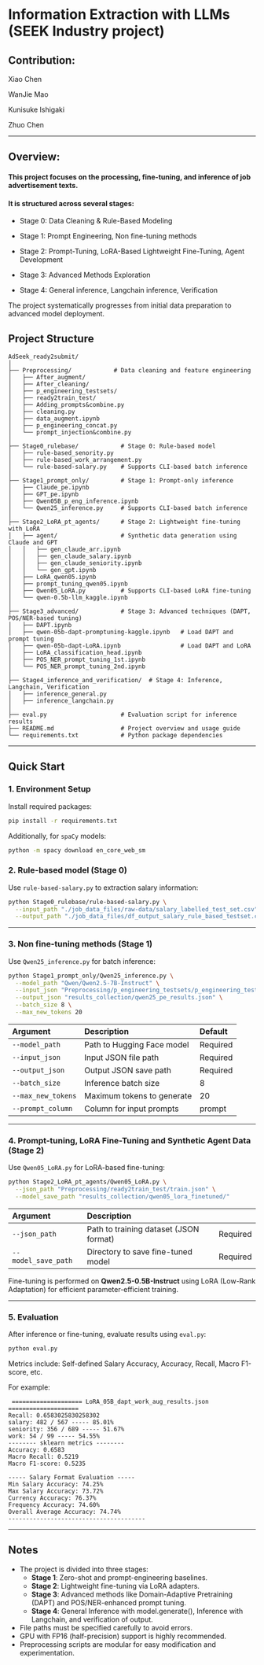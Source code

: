 # Information Extraction with LLMs (SEEK Industry project)

## Contribution:

Xiao Chen 

WanJie Mao 

Kunisuke Ishigaki 

Zhuo Chen 


---

## Overview:

#### This project focuses on the processing, fine-tuning, and inference of job advertisement texts.
#### It is structured across several stages:

- Stage 0: Data Cleaning & Rule-Based Modeling

- Stage 1: Prompt Engineering, Non fine-tuning methods

- Stage 2: Prompt-Tuning, LoRA-Based Lightweight Fine-Tuning, Agent Development

- Stage 3: Advanced Methods Exploration

- Stage 4: General inference, Langchain inference, Verification

The project systematically progresses from initial data preparation to advanced model deployment.


## Project Structure

```
AdSeek_ready2submit/
│
├── Preprocessing/            # Data cleaning and feature engineering
│   ├── After_augment/
│   ├── After_cleaning/
│   ├── p_engineering_testsets/
│   ├── ready2train_test/
│   ├── Adding_prompts&combine.py
│   ├── cleaning.py
│   ├── data_augment.ipynb
│   ├── p_engineering_concat.py
│   └── prompt_injection&combine.py
│
├── Stage0_rulebase/            # Stage 0: Rule-based model
│   ├── rule-based_senority.py
│   ├── rule-based_work_arrangement.py
│   └── rule-based-salary.py    # Supports CLI-based batch inference
│
├── Stage1_prompt_only/         # Stage 1: Prompt-only inference
│   ├── Claude_pe.ipynb
│   ├── GPT_pe.ipynb
│   ├── Qwen05B_p_eng_inference.ipynb
│   └── Qwen25_inference.py     # Supports CLI-based batch inference
│
├── Stage2_LoRA_pt_agents/      # Stage 2: Lightweight fine-tuning with LoRA
│   ├── agent/                  # Synthetic data generation using Claude and GPT
│   │   ├── gen_claude_arr.ipynb
│   │   ├── gen_claude_salary.ipynb
│   │   ├── gen_claude_seniority.ipynb
│   │   └── gen_gpt.ipynb
│   ├── LoRA_qwen05.ipynb
│   ├── prompt_tuning_qwen05.ipynb
│   ├── Qwen05_LoRA.py          # Supports CLI-based LoRA fine-tuning
│   └── qwen-0.5b-llm_kaggle.ipynb
│
├── Stage3_advanced/            # Stage 3: Advanced techniques (DAPT, POS/NER-based tuning)
│   ├── DAPT.ipynb
│   ├── qwen-05b-dapt-promptuning-kaggle.ipynb   # Load DAPT and prompt tuning
│   ├── qwen-05b-dapt-LoRA.ipynb                 # Load DAPT and LoRA
│   ├── LoRA_classification_head.ipynb
│   ├── POS_NER_prompt_tuning_1st.ipynb
│   └── POS_NER_prompt_tuning_2nd.ipynb
│  
├── Stage4_inference_and_verification/  # Stage 4: Inference, Langchain, Verification
│   ├── inference_general.py
│   ├── inference_langchain.py
│
├── eval.py                     # Evaluation script for inference results
├── README.md                   # Project overview and usage guide
└── requirements.txt            # Python package dependencies
```

---

## Quick Start

### 1. Environment Setup

Install required packages:

```bash
pip install -r requirements.txt
```

Additionally, for `spaCy` models:

```bash
python -m spacy download en_core_web_sm
```

### 2. Rule-based model (Stage 0) 

Use `rule-based-salary.py` to extraction salary information:

```bash
python Stage0_rulebase/rule-based-salary.py \
  --input_path "./job_data_files/raw-data/salary_labelled_test_set.csv" \
  --output_path "./job_data_files/df_output_salary_rule_based_testset.csv"

```

---

### 3. Non fine-tuning methods (Stage 1)

Use `Qwen25_inference.py` for batch inference:

```bash
python Stage1_prompt_only/Qwen25_inference.py \
  --model_path "Qwen/Qwen2.5-7B-Instruct" \
  --input_json "Preprocessing/p_engineering_testsets/p_engineering_testset.json" \
  --output_json "results_collection/qwen25_pe_results.json" \
  --batch_size 8 \
  --max_new_tokens 20
```

| Argument | Description | Default |
|:---------|:------------|:--------|
| `--model_path` | Path to Hugging Face model | Required |
| `--input_json` | Input JSON file path | Required |
| `--output_json` | Output JSON save path | Required |
| `--batch_size` | Inference batch size | 8 |
| `--max_new_tokens` | Maximum tokens to generate | 20 |
| `--prompt_column` | Column for input prompts | prompt |

---

### 4. Prompt-tuning, LoRA Fine-Tuning and Synthetic Agent Data (Stage 2) 

Use `Qwen05_LoRA.py` for LoRA-based fine-tuning:

```bash
python Stage2_LoRA_pt_agents/Qwen05_LoRA.py \
  --json_path "Preprocessing/ready2train_test/train.json" \
  --model_save_path "results_collection/qwen05_lora_finetuned/"
```

| Argument | Description | |
|:---------|:-------------|:--|
| `--json_path` | Path to training dataset (JSON format) | Required |
| `--model_save_path` | Directory to save fine-tuned model | Required |

Fine-tuning is performed on **Qwen2.5-0.5B-Instruct** using LoRA (Low-Rank Adaptation) for efficient parameter-efficient training.

---

### 5. Evaluation

After inference or fine-tuning, evaluate results using `eval.py`:

```bash
python eval.py
```

Metrics include: Self-defined Salary Accuracy, Accuracy, Recall, Macro F1-score, etc.

For example:

```
 ==================== LoRA_05B_dapt_work_aug_results.json ====================
Recall: 0.6583025830258302
salary: 482 / 567 ----- 85.01%
seniority: 356 / 689 ----- 51.67%
work: 54 / 99 ----- 54.55%
-------- sklearn metrics --------
Accuracy: 0.6583
Macro Recall: 0.5219
Macro F1-score: 0.5235

----- Salary Format Evaluation -----
Min Salary Accuracy: 74.25%
Max Salary Accuracy: 73.72%
Currency Accuracy: 76.37%
Frequency Accuracy: 74.60%
Overall Average Accuracy: 74.74%
---------------------------------------
```

---

## Notes

- The project is divided into three stages:
  - **Stage 1**: Zero-shot and prompt-engineering baselines.
  - **Stage 2**: Lightweight fine-tuning via LoRA adapters.
  - **Stage 3**: Advanced methods like Domain-Adaptive Pretraining (DAPT) and POS/NER-enhanced prompt tuning.
  - **Stage 4**: General Inference with model.generate(), Inference with Langchain, and verification of output.
- File paths must be specified carefully to avoid errors.
- GPU with FP16 (half-precision) support is highly recommended.
- Preprocessing scripts are modular for easy modification and experimentation.

